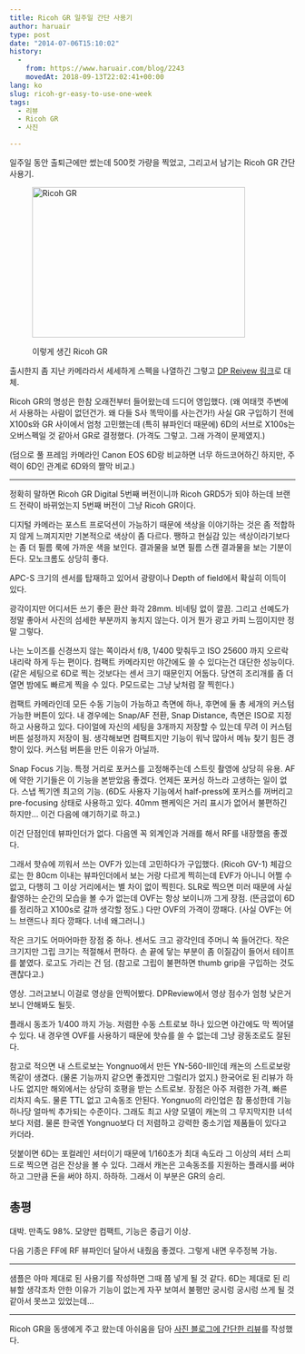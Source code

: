 ```yaml
---
title: Ricoh GR 일주일 간단 사용기
author: haruair
type: post
date: "2014-07-06T15:10:02"
history:
  - 
    from: https://www.haruair.com/blog/2243
    movedAt: 2018-09-13T22:02:41+00:00
lang: ko
slug: ricoh-gr-easy-to-use-one-week
tags:
  - 리뷰
  - Ricoh GR
  - 사진

---
```

일주일 동안 출퇴근에만 썼는데 500컷 가량을 찍었고, 그리고서 남기는 Ricoh GR 간단 사용기.<figure style="width: 375px" class="wp-caption aligncenter">

<img src="https://2.static.img-dpreview.com/files/p/TS375x375~products/ricoh_gr/shots/3e2a672a8c4f415d8bc2da1596b80c8b.png?resize=375%2C265" width="375" height="265" alt="Ricoh GR" class data-recalc-dims="1" /><figcaption class="wp-caption-text">이렇게 생긴 Ricoh GR</figcaption></figure> 

출시한지 좀 지난 카메라라서 세세하게 스펙을 나열하긴 그렇고 [DP Reivew 링크][1]로 대체.

Ricoh GR의 명성은 한참 오래전부터 들어왔는데 드디어 영입했다. (왜 여태껏 주변에서 사용하는 사람이 없던건가. 왜 다들 S사 똑딱이를 사는건가!) 사실 GR 구입하기 전에 X100s와 GR 사이에서 엄청 고민했는데 (특히 뷰파인더 때문에) 6D의 서브로 X100s는 오버스펙일 것 같아서 GR로 결정했다. (가격도 그렇고. 그래 가격이 문제였지.)

(덤으로 풀 프레임 카메라인 Canon EOS 6D랑 비교하면 너무 하드코어하긴 하지만, 주력이 6D인 관계로 6D와의 짤막 비교.)

* * *

정확히 말하면 Ricoh GR Digital 5번째 버전이니까 Ricoh GRD5가 되야 하는데 브랜드 전략이 바뀌었는지 5번째 버전이 그냥 Ricoh GR이다.

디지털 카메라는 포스트 프로덕션이 가능하기 때문에 색상을 이야기하는 것은 좀 적합하지 않게 느껴지지만 기본적으로 색상이 좀 다르다. 쨍하고 현실감 있는 색상이라기보다는 좀 더 필름 룩에 가까운 색을 보인다. 결과물을 보면 필름 스캔 결과물을 보는 기분이 든다. 모노크롬도 상당히 좋다.

APC-S 크기의 센서를 탑재하고 있어서 광량이나 Depth of field에서 확실히 이득이 있다.

광각이지만 어디서든 쓰기 좋은 환산 화각 28mm. 비네팅 없이 깔끔. 그리고 선예도가 정말 좋아서 사진의 섬세한 부분까지 놓치지 않는다. 이거 뭔가 광고 카피 느낌이지만 정말 그렇다.

나는 노이즈를 신경쓰지 않는 쪽이라서 f/8, 1/400 맞춰두고 ISO 25600 까지 오르락 내리락 하게 두는 편이다. 컴팩트 카메라지만 야간에도 쓸 수 있다는건 대단한 성능이다. (같은 세팅으로 6D로 찍는 것보다는 센서 크기 때문인지 어둡다. 당연히 조리개를 좀 더 열면 밤에도 빠르게 찍을 수 있다. P모드로는 그냥 낮처럼 잘 찍힌다.)

컴팩트 카메라인데 모든 수동 기능이 가능하고 측면에 하나, 후면에 둘 총 세개의 커스텀 가능한 버튼이 있다. 내 경우에는 Snap/AF 전환, Snap Distance, 측면은 ISO로 지정하고 사용하고 있다. 다이얼에 자신의 세팅을 3개까지 저장할 수 있는데 무려 이 커스텀 버튼 설정까지 저장이 됨. 생각해보면 컴팩트지만 기능이 워낙 많아서 메뉴 찾기 힘든 경향이 있다. 커스텀 버튼을 만든 이유가 아닐까.

Snap Focus 기능. 특정 거리로 포커스를 고정해주는데 스트릿 촬영에 상당히 유용. AF에 약한 기기들은 이 기능을 본받았음 좋겠다. 언제든 포커싱 하느라 고생하는 일이 없다. 스냅 찍기엔 최고의 기능. (6D도 사용자 기능에서 half-press에 포커스를 꺼버리고 pre-focusing 상태로 사용하고 있다. 40mm 팬케익은 거리 표시가 없어서 불편하긴 하지만&#8230; 이건 다음에 얘기하기로 하고.)

이건 단점인데 뷰파인더가 없다. 다음엔 꼭 외계인과 거래를 해서 RF를 내장했음 좋겠다.

그래서 핫슈에 끼워서 쓰는 OVF가 있는데 고민하다가 구입했다. (Ricoh GV-1) 체감으로는 한 80cm 이내는 뷰파인더에서 보는 거랑 다르게 찍히는데 EVF가 아니니 어쩔 수 없고, 다행히 그 이상 거리에서는 별 차이 없이 찍힌다. SLR로 찍으면 미러 때문에 사실 촬영하는 순간의 모습을 볼 수가 없는데 OVF는 항상 보이니까 그게 장점. (뜬금없이 6D를 정리하고 X100s로 갈까 생각할 정도.) 다만 OVF의 가격이 깡패다. (사실 OVF는 어느 브랜드나 죄다 깡패다. 너네 왜그러니.)

작은 크기도 어마어마한 장점 중 하나. 센서도 크고 광각인데 주머니 쏙 들어간다. 작은 크기지만 그립 크기는 적절해서 편하다. 손 끝에 닿는 부분이 좀 이질감이 들어서 테이프를 붙였다. 로고도 가리는 건 덤. (참고로 그립이 불편하면 thumb grip을 구입하는 것도 괜찮다고.)

영상. 그러고보니 이걸로 영상을 안찍어봤다. DPReview에서 영상 점수가 엄청 낮은거 보니 안해봐도 될듯.

플래시 동조가 1/400 까지 가능. 저렴한 수동 스트로보 하나 있으면 야간에도 막 찍어댈 수 있다. 내 경우엔 OVF를 사용하기 때문에 핫슈를 쓸 수 없는데 그냥 광동조로도 잘된다.

참고로 적으면 내 스트로보는 Yongnuo에서 만든 YN-560-III인데 캐논의 스트로보랑 똑같이 생겼다. (물론 기능까지 같으면 좋겠지만 그럴리가 없지.) 한국어로 된 리뷰가 하나도 없지만 해외에서는 상당히 호평을 받는 스트로보. 장점은 아주 저렴한 가격, 빠른 리차지 속도. 물론 TTL 없고 고속동조 안된다. Yongnuo의 라인업은 참 풍성한데 기능 하나당 얼마씩 추가되는 수준이다. 그래도 최고 사양 모델이 캐논의 그 무지막지한 녀석보다 저렴. 물론 한국엔 Yongnuo보다 더 저렴하고 강력한 중소기업 제품들이 있다고 카더라.

덧붙이면 6D는 포컬레인 셔터이기 때문에 1/160초가 최대 속도라 그 이상의 셔터 스피드로 찍으면 검은 잔상을 볼 수 있다. 그래서 캐논은 고속동조를 지원하는 플래시를 써야하고 그만큼 돈을 써야 하지. 하하하. 그래서 이 부분은 GR의 승리.

## 총평

대박. 만족도 98%. 모양만 컴팩트, 기능은 중급기 이상.

다음 기종은 FF에 RF 뷰파인더 달아서 내줬음 좋겠다. 그렇게 내면 우주정복 가능.

* * *

샘플은 아마 제대로 된 사용기를 작성하면 그때 쯤 넣게 될 것 같다. 6D는 제대로 된 리뷰할 생각조차 안한 이유가 기능이 없는게 자꾸 보여서 불평만 궁시렁 궁시렁 쓰게 될 것 같아서 못쓰고 있었는데&#8230;

* * *

Ricoh GR을 동생에게 주고 왔는데 아쉬움을 담아 [사진 블로그에 간단한 리뷰][2]를 작성했다.

 [1]: http://www.dpreview.com/products/ricoh/compacts/ricoh_gr
 [2]: http://photog.kr/archives/211